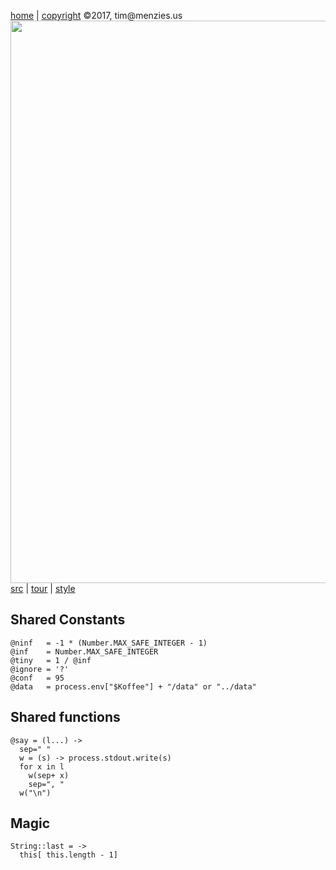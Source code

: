 [home](http://tiny.cc/koff) |
[copyright](https://github.com/koffee/script/blob/master/LICENSE.md) &copy;2017, tim&commat;menzies.us<br>
[<img width=900 src=https://raw.githubusercontent.com/koffee/script/master/img/head.png>](http://tiny.cc/koffee)<br>
[src](https://github.com/koffee/script/tree/master/lib) |
[tour](https://github.com/koffee/script/blob/master/docs/TOUR.md) |
[style](https://github.com/koffee/script/blob/master/docs/STYLE.md) 

## Shared Constants

    @ninf   = -1 * (Number.MAX_SAFE_INTEGER - 1)
    @inf    = Number.MAX_SAFE_INTEGER
    @tiny   = 1 / @inf
    @ignore = '?'
    @conf   = 95
    @data   = process.env["$Koffee"] + "/data" or "../data" 

## Shared functions

    @say = (l...) -> 
      sep=" "
      w = (s) -> process.stdout.write(s)
      for x in l
        w(sep+ x)
        sep=", "
      w("\n")

## Magic

    String::last = ->
      this[ this.length - 1]

